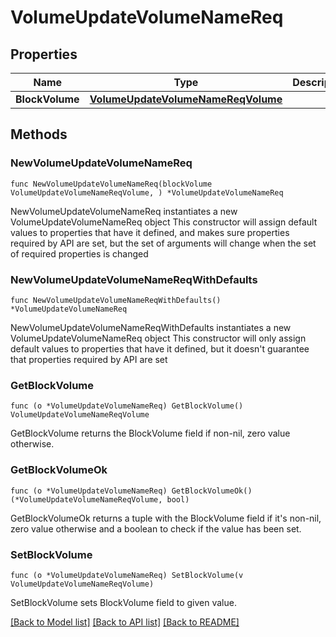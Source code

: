 # VolumeUpdateVolumeNameReq

## Properties

Name | Type | Description | Notes
------------ | ------------- | ------------- | -------------
**BlockVolume** | [**VolumeUpdateVolumeNameReqVolume**](VolumeUpdateVolumeNameReqVolume.md) |  | 

## Methods

### NewVolumeUpdateVolumeNameReq

`func NewVolumeUpdateVolumeNameReq(blockVolume VolumeUpdateVolumeNameReqVolume, ) *VolumeUpdateVolumeNameReq`

NewVolumeUpdateVolumeNameReq instantiates a new VolumeUpdateVolumeNameReq object
This constructor will assign default values to properties that have it defined,
and makes sure properties required by API are set, but the set of arguments
will change when the set of required properties is changed

### NewVolumeUpdateVolumeNameReqWithDefaults

`func NewVolumeUpdateVolumeNameReqWithDefaults() *VolumeUpdateVolumeNameReq`

NewVolumeUpdateVolumeNameReqWithDefaults instantiates a new VolumeUpdateVolumeNameReq object
This constructor will only assign default values to properties that have it defined,
but it doesn't guarantee that properties required by API are set

### GetBlockVolume

`func (o *VolumeUpdateVolumeNameReq) GetBlockVolume() VolumeUpdateVolumeNameReqVolume`

GetBlockVolume returns the BlockVolume field if non-nil, zero value otherwise.

### GetBlockVolumeOk

`func (o *VolumeUpdateVolumeNameReq) GetBlockVolumeOk() (*VolumeUpdateVolumeNameReqVolume, bool)`

GetBlockVolumeOk returns a tuple with the BlockVolume field if it's non-nil, zero value otherwise
and a boolean to check if the value has been set.

### SetBlockVolume

`func (o *VolumeUpdateVolumeNameReq) SetBlockVolume(v VolumeUpdateVolumeNameReqVolume)`

SetBlockVolume sets BlockVolume field to given value.



[[Back to Model list]](../README.md#documentation-for-models) [[Back to API list]](../README.md#documentation-for-api-endpoints) [[Back to README]](../README.md)


